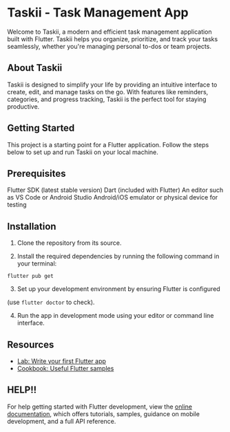 # Taskii - Task Management App
Welcome to Taskii, a modern and efficient task management application built with Flutter. Taskii helps you organize, prioritize, and track your tasks seamlessly, whether you're managing personal to-dos or team projects.

## About Taskii
Taskii is designed to simplify your life by providing an intuitive interface to create, edit, and manage tasks on the go. With features like reminders, categories, and progress tracking, Taskii is the perfect tool for staying productive.

## Getting Started
This project is a starting point for a Flutter application. Follow the steps below to set up and run Taskii on your local machine.

## Prerequisites
Flutter SDK (latest stable version)
Dart (included with Flutter)
An editor such as VS Code or Android Studio
Android/iOS emulator or physical device for testing

## Installation
1. Clone the repository from its source.

2. Install the required dependencies by running the following command in your terminal: 

```flutter pub get```

3. Set up your development environment by ensuring Flutter is configured 

(use ```flutter doctor``` to check).

4. Run the app in development mode using your editor or command line interface.

## Resources 
- [Lab: Write your first Flutter app](https://docs.flutter.dev/get-started/codelab)
- [Cookbook: Useful Flutter samples](https://docs.flutter.dev/cookbook)

## HELP!!
For help getting started with Flutter development, view the
[online documentation](https://docs.flutter.dev/), which offers tutorials,
samples, guidance on mobile development, and a full API reference.
